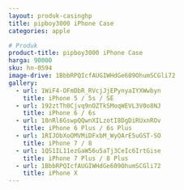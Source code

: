 ```yaml
---
layout: produk-casinghp
title: pipboy3000 iPhone Case
categories: apple

# Produk
product-title: pipboy3000 iPhone Case
harga: 90000
sku: hn-0594
image-drive: 1BbbRPQIcfAUGIWHdGe609OhumSCGli72
gallery:
  - url: 1WiF4-OFmDbR_RVcjJjEPynyaIYXWwbyn
    title: iPhone 5 / 5s / SE
  - url: 192ztTh0Cjvq9nOZTkSMoqWEVL3V0o8NJ
    title: iPhone 6 / 6s
  - url: 18nRl6GswpQQwnXILzotI8DgDiRUxnROv
    title: iPhone 6 Plus / 6s Plus
  - url: 1RIJObXoOMVMiDFxbM_WyOArE5uGST-SO
    title: iPhone 7 / 8
  - url: 1QS1IL11ezGaW56u5aTj3CeIc6IrtGise
    title: iPhone 7 Plus / 8 Plus
  - url: 1BbbRPQIcfAUGIWHdGe609OhumSCGli72
    title: iPhone X
---
```

